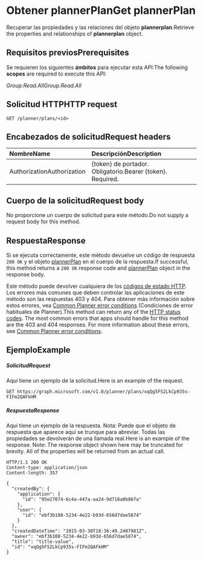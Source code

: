 # <a name="get-plannerplan"></a><span data-ttu-id="70b4a-101">Obtener plannerPlan</span><span class="sxs-lookup"><span data-stu-id="70b4a-101">Get plannerPlan</span></span>

<span data-ttu-id="70b4a-102">Recuperar las propiedades y las relaciones del objeto **plannerplan**.</span><span class="sxs-lookup"><span data-stu-id="70b4a-102">Retrieve the properties and relationships of **plannerplan** object.</span></span>
## <a name="prerequisites"></a><span data-ttu-id="70b4a-103">Requisitos previos</span><span class="sxs-lookup"><span data-stu-id="70b4a-103">Prerequisites</span></span>
<span data-ttu-id="70b4a-104">Se requieren los siguientes **ámbitos** para ejecutar esta API:</span><span class="sxs-lookup"><span data-stu-id="70b4a-104">The following **scopes** are required to execute this API:</span></span> 

<span data-ttu-id="70b4a-105">*Group.Read.All*</span><span class="sxs-lookup"><span data-stu-id="70b4a-105">*Group.Read.All*</span></span>
## <a name="http-request"></a><span data-ttu-id="70b4a-106">Solicitud HTTP</span><span class="sxs-lookup"><span data-stu-id="70b4a-106">HTTP request</span></span>
<!-- { "blockType": "ignored" } -->
```http
GET /planner/plans/<id>
```
## <a name="request-headers"></a><span data-ttu-id="70b4a-107">Encabezados de solicitud</span><span class="sxs-lookup"><span data-stu-id="70b4a-107">Request headers</span></span>
| <span data-ttu-id="70b4a-108">Nombre</span><span class="sxs-lookup"><span data-stu-id="70b4a-108">Name</span></span>      |<span data-ttu-id="70b4a-109">Descripción</span><span class="sxs-lookup"><span data-stu-id="70b4a-109">Description</span></span>|
|:----------|:----------|
| <span data-ttu-id="70b4a-110">Authorization</span><span class="sxs-lookup"><span data-stu-id="70b4a-110">Authorization</span></span>  | <span data-ttu-id="70b4a-p101">{token} de portador. Obligatorio.</span><span class="sxs-lookup"><span data-stu-id="70b4a-p101">Bearer {token}. Required.</span></span> |

## <a name="request-body"></a><span data-ttu-id="70b4a-113">Cuerpo de la solicitud</span><span class="sxs-lookup"><span data-stu-id="70b4a-113">Request body</span></span>
<span data-ttu-id="70b4a-114">No proporcione un cuerpo de solicitud para este método.</span><span class="sxs-lookup"><span data-stu-id="70b4a-114">Do not supply a request body for this method.</span></span>

## <a name="response"></a><span data-ttu-id="70b4a-115">Respuesta</span><span class="sxs-lookup"><span data-stu-id="70b4a-115">Response</span></span>

<span data-ttu-id="70b4a-116">Si se ejecuta correctamente, este método devuelve un código de respuesta `200 OK` y el objeto [plannerPlan](../resources/plannerplan.md) en el cuerpo de la respuesta.</span><span class="sxs-lookup"><span data-stu-id="70b4a-116">If successful, this method returns a `200 OK` response code and [plannerPlan](../resources/plannerplan.md) object in the response body.</span></span>

<span data-ttu-id="70b4a-p102">Este método puede devolver cualquiera de los [códigos de estado HTTP](../../../concepts/errors.md). Los errores más comunes que deben controlar las aplicaciones de este método son las respuestas 403 y 404. Para obtener más información sobre estos errores, vea [Common Planner error conditions](../resources/planner_overview.md#common-planner-error-conditions) (Condiciones de error habituales de Planner).</span><span class="sxs-lookup"><span data-stu-id="70b4a-p102">This method can return any of the [HTTP status codes](../../../concepts/errors.md). The most common errors that apps should handle for this method are the 403 and 404 responses. For more information about these errors, see [Common Planner error conditions](../resources/planner_overview.md#common-planner-error-conditions).</span></span>

## <a name="example"></a><span data-ttu-id="70b4a-120">Ejemplo</span><span class="sxs-lookup"><span data-stu-id="70b4a-120">Example</span></span>
##### <a name="request"></a><span data-ttu-id="70b4a-121">Solicitud</span><span class="sxs-lookup"><span data-stu-id="70b4a-121">Request</span></span>
<span data-ttu-id="70b4a-122">Aquí tiene un ejemplo de la solicitud.</span><span class="sxs-lookup"><span data-stu-id="70b4a-122">Here is an example of the request.</span></span>
<!-- {
  "blockType": "request",
  "name": "get_plannerplan"
}-->
```http
GET https://graph.microsoft.com/v1.0/planner/plans/xqQg5FS2LkCp935s-FIFm2QAFkHM
```
##### <a name="response"></a><span data-ttu-id="70b4a-123">Respuesta</span><span class="sxs-lookup"><span data-stu-id="70b4a-123">Response</span></span>
<span data-ttu-id="70b4a-p103">Aquí tiene un ejemplo de la respuesta. Nota: Puede que el objeto de respuesta que aparece aquí se trunque para abreviar. Todas las propiedades se devolverán de una llamada real.</span><span class="sxs-lookup"><span data-stu-id="70b4a-p103">Here is an example of the response. Note: The response object shown here may be truncated for brevity. All of the properties will be returned from an actual call.</span></span>
<!-- {
  "blockType": "response",
  "truncated": true,
  "@odata.type": "microsoft.graph.plannerPlan"
} -->
```http
HTTP/1.1 200 OK
Content-type: application/json
Content-length: 357

{
  "createdBy": {
    "application": {
      "id": "95e27074-6c4a-447a-aa24-9d718a0b86fa"
    },
    "user": {
      "id": "ebf3b108-5234-4e22-b93d-656d7dae5874"
    }
  },
  "createdDateTime": "2015-03-30T18:36:49.2407981Z",
  "owner": "ebf3b108-5234-4e22-b93d-656d7dae5874",
  "title": "title-value",
  "id": "xqQg5FS2LkCp935s-FIFm2QAFkHM"
}
```

<!-- uuid: 8fcb5dbc-d5aa-4681-8e31-b001d5168d79
2015-10-25 14:57:30 UTC -->
<!-- {
  "type": "#page.annotation",
  "description": "Get plannerPlan",
  "keywords": "",
  "section": "documentation",
  "tocPath": ""
}-->